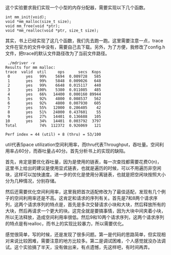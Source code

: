 这个实验要求我们实现一个小型的内存分配器，需要实现以下几个函数。
```
int mm_init(void);
void *mm_malloc(size_t size);
void mm_free(void *ptr);
void *mm_realloc(void *ptr, size_t size);
```
其实，书上已经实现了这几个函数，我们先去跑一跑。这里需要注意一点，trace文件在官方的文件中没有，需要自己去下载。另外，为了方便，我修改了config.h文件，把trace的默认文件路径改为了当前文件路径。
```
 ./mdriver -v  
Results for mm malloc:
trace  valid  util     ops      secs  Kops
 0       yes   99%    5694  0.009728   585
 1       yes   99%    5848  0.009026   648
 2       yes   99%    6648  0.015117   440
 3       yes  100%    5380  0.011085   485
 4       yes   66%   14400  0.000160 89944
 5       yes   92%    4800  0.008537   562
 6       yes   92%    4800  0.007930   605
 7       yes   55%   12000  0.286405    42
 8       yes   51%   24000  0.437601    55
 9       yes   27%   14401  0.136688   105
10       yes   34%   14401  0.003792  3797
Total          74%  112372  0.926069   121

Perf index = 44 (util) + 8 (thru) = 53/100
```
util代表Space utilization空间利用率，而thru代表Throughput，吞吐量。空间利用率占60分，而吞吐量占40分。首先分析书上的实现的缺陷。

首先，肯定是要优化吞吐量，因为是使用的链表，每一次查找都需要花费O(n)，这里书上给出的建议是使用显式链表，也就是遍历的时候，可以不用遍历非空闲块，这样可以加快速度。进一步的优化是使用分离链表，也就是把空闲块按照大小分为几种情况，分别存储。

然后还需要优化空间利用率，这里我把首次适配修改为了最佳适配，发现有几个例子的空间利用率还是不高。这肯定和请求的序列有关。首先是7和8两个请求序列，这两个请求序列的特点是，首先是多次交替请求小块和大块，然后释放所有的大块，然后再请求一个更大的块。这完全就是要搞事情，因为大块中间夹着小块，所以无法释放，造成空间利用率很低。然后9和10两个请求序列，这两个请求序列的特点是有realloc，而书上的实现比较暴力，所以需要优化。

感觉很简单，写的时候，还是发现了很多问题。第一是代码的思路简单，但实现相对来说比较困难，需要注意的地方比较多。第二是调试困难，个人感觉就没办法调试。这个实验搞了半天，没有做出来，有点遗憾，先这样吧，有时间再弄。
